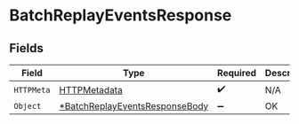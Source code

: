 # BatchReplayEventsResponse


## Fields

| Field                                                                | Type                                                                 | Required                                                             | Description                                                          |
| -------------------------------------------------------------------- | -------------------------------------------------------------------- | -------------------------------------------------------------------- | -------------------------------------------------------------------- |
| `HTTPMeta`                                                           | [HTTPMetadata](./httpmetadata.md)                                    | :heavy_check_mark:                                                   | N/A                                                                  |
| `Object`                                                             | [*BatchReplayEventsResponseBody](./batchreplayeventsresponsebody.md) | :heavy_minus_sign:                                                   | OK                                                                   |